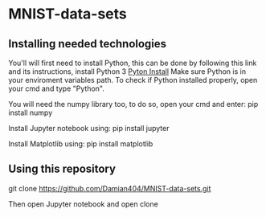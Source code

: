 # MNIST-data-sets

## Installing needed technologies

You'll will first need to install Python, this can be done by following this link and its instructions, install Python 3 [Pyton Install](https://www.howtogeek.com/197947/how-to-install-python-on-windows/)
Make sure Python is in your enviroment variables path.
To check if Python installed properly, open your cmd and type "Python".

You will need the numpy library too, to do so, open your cmd and enter: pip install numpy

Install Jupyter notebook using: pip install jupyter

Install Matplotlib using: pip install matplotlib

## Using this repository

git clone https://github.com/Damian404/MNIST-data-sets.git

Then open Jupyter notebook and open clone
